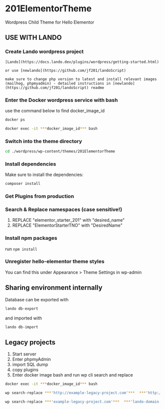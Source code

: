 # 201ElementorTheme

Wordpress Child Theme for Hello Elementor

## USE WITH LANDO

### Create Lando wordpress project

    [Lando](https://docs.lando.dev/plugins/wordpress/getting-started.html)

    or use [newlando](https://github.com/jf201/landoScript)

    make sure to change php version to latest and install relevant images (mailhog, phpmyadmin) - detailed instructions in [newlando](https://github.com/jf201/landoScript) readme


### Enter the Docker wordpress service with bash

use the command below to find docker_image_id

```bash
docker ps
```

```bash
docker exec -it ***docker_image_id*** bash
```

### Switch into the theme directory

```bash
cd ./wordpress/wp-content/themes/201ElementorTheme
```

### Install dependencies

Make sure to install the dependencies:
```bash
composer install
```

### Get Plugins from production

### Search & Replace namespaces (case sensitive!)

1. REPLACE "elementor_starter_201" with "desired_name"
2. REPLACE "ElementorStarterTNO" with "DesiredName"

### Install npm packages

run ```npm install```

### Unregister hello-elementor theme styles

You can find this under Appearance > Theme Settings in wp-admin

## Sharing environment internally
Database can be exported with

```bash
lando db-export
```

and imported with

```bash
lando db-import
```

## Legacy projects

1. Start server
2. Enter phpmyAdmin
3. import SQL dump
4. copy plugins
5. Enter docker image bash and run wp cli search and replace

```bash
docker exec -it ***docker_image_id*** bash
```
 
```bash
wp search-replace ***'http://example-legacy-project.com'***  ***'http://lando-domain.lndo.site'*** --recurse-objects --skip-columns=guid --skip-tables=wp_users --allow-root

wp search-replace ***'example-legacy-project.com'***  ***'lando-domain.lndo.site'*** --recurse-objects --skip-columns=guid --skip-tables=wp_users --allow-root
```